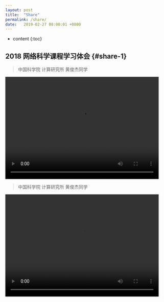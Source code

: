 ```yaml
---
layout: post
title:  "Share"
permalink: /share/
date:   2019-02-27 08:00:01 +0800
---
```


* content
{:toc}

2018 网络科学课程学习体会 {#share-1}
---

> 中国科学院 计算研究所 黄俊杰同学
<div>
    <video width="480" height="320" controls>
        <source src="/ns/static/video/1.mp4" type="video/mp4">
        Sorry, your browser doesn't support embedded videos.
    </video>
</div>

> 中国科学院 计算研究所 黄俊杰同学
<div>
    <video width="480" height="320" controls>
        <source src="/ns/static/video/1.mp4" type="video/mp4">
        Sorry, your browser doesn't support embedded videos.
    </video>
</div>